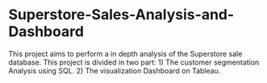 # Superstore-Sales-Analysis-and-Dashboard
This project aims to perform a in depth analysis of the Superstore sale database. This project is divided in two part: 1) The customer segmentation Analysis  using SQL. 2) The visualization Dashboard on Tableau.
